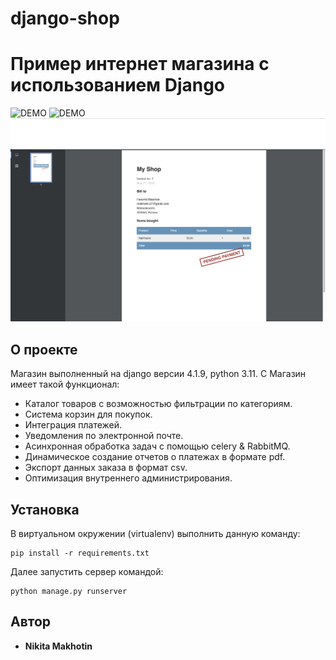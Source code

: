 # django-shop

# Пример интернет магазина с использованием Django
![DEMO](ShopDjango/myshop/static/menu.jpg)
![DEMO](ShopDjango/myshop/static/opl.jpg)
![DEMO](myshop/static/pdf.jpg)

## О проекте

Магазин выполненный на django версии 4.1.9, python 3.11. С 
Магазин имеет такой функционал:
- Каталог товаров с возможностью фильтрации по категориям.
- Система корзин для покупок.
- Интеграция платежей.
- Уведомления по электронной почте.
- Асинхронная обработка задач с помощью celery & RabbitMQ.
- Динамическое создание отчетов о платежах в формате pdf.
- Экспорт данных заказа в формат csv.
- Оптимизация внутреннего администрирования.

## Установка

В виртуальном окружении (virtualenv) выполнить данную команду:
```
pip install -r requirements.txt
```
Далее запустить сервер командой:
```
python manage.py runserver
```


## Автор

* **Nikita Makhotin**



